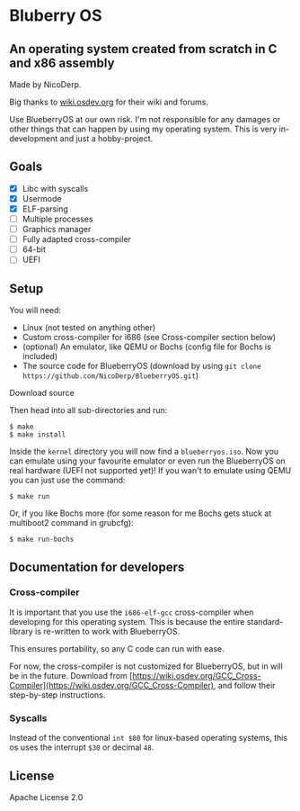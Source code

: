 
# Bluberry OS

## An operating system created from scratch in C and x86 assembly

Made by NicoDerp.

Big thanks to [wiki.osdev.org](wiki.osdev.org) for their wiki and forums.

Use BlueberryOS at our own risk. I'm not responsible for any damages or other things that can happen by using my operating system.
This is very in-development and just a hobby-project.

## Goals

- [x] Libc with syscalls
- [x] Usermode
- [x] ELF-parsing
- [ ] Multiple processes
- [ ] Graphics manager
- [ ] Fully adapted cross-compiler
- [ ] 64-bit
- [ ] UEFI

## Setup

You will need:
 - Linux (not tested on anything other)
 - Custom cross-compiler for i686 (see Cross-compiler section below)
 - (optional) An emulator, like QEMU or Bochs (config file for Bochs is included)
 - The source code for BlueberryOS (download by using `git clone https://github.com/NicoDerp/BlueberryOS.git`)

Download source

Then head into all sub-directories and run:

```shell
$ make
$ make install
```

Inside the `kernel` directory you will now find a `blueberryos.iso`. 
Now you can emulate using your favourite emulator or even run the BlueberryOS on real hardware (UEFI not supported yet)!
If you wan't to emulate using QEMU you can just use the command:
```shell
$ make run
```
Or, if you like Bochs more (for some reason for me Bochs gets stuck at multiboot2 command in grubcfg):
```shell
$ make run-bochs
```

## Documentation for developers

### Cross-compiler

It is important that you use the `i686-elf-gcc` cross-compiler when developing for this operating system.
This is because the entire standard-library is re-written to work with BlueberryOS.

This ensures portability, so any C code can run with ease.

For now, the cross-compiler is not customized for BlueberryOS, but in will be in the future.
Download from [https://wiki.osdev.org/GCC_Cross-Compiler](https://wiki.osdev.org/GCC_Cross-Compiler), and follow their step-by-step instructions.

### Syscalls

Instead of the conventional `int $80` for linux-based operating systems, this os uses the interrupt `$30` or decimal `48`.


## License

Apache License 2.0


